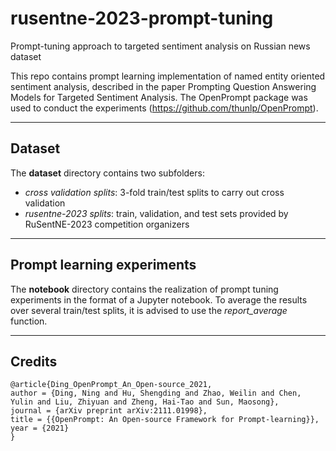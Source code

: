 # rusentne-2023-prompt-tuning
Prompt-tuning approach to targeted sentiment analysis on Russian news dataset 

This repo contains prompt learning implementation of named entity oriented sentiment analysis, described in the paper Prompting Question Answering Models for Targeted Sentiment Analysis. The OpenPrompt package was used to conduct the experiments (https://github.com/thunlp/OpenPrompt).

--------
## Dataset
The **dataset** directory contains two subfolders:
- *cross validation splits*: 3-fold train/test splits to carry out cross validation
- *rusentne-2023 splits*: train, validation, and test sets provided by RuSentNE-2023 competition organizers
________
## Prompt learning experiments
The **notebook** directory contains the realization of prompt tuning experiments in the format of a Jupyter notebook. To average the results over several train/test splits, it is advised to use the *report_average* function. 
________
## Credits 
```
@article{Ding_OpenPrompt_An_Open-source_2021,
author = {Ding, Ning and Hu, Shengding and Zhao, Weilin and Chen, Yulin and Liu, Zhiyuan and Zheng, Hai-Tao and Sun, Maosong},
journal = {arXiv preprint arXiv:2111.01998},
title = {{OpenPrompt: An Open-source Framework for Prompt-learning}},
year = {2021}
}
```
